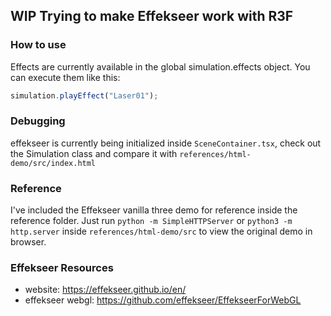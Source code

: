 ## WIP Trying to make Effekseer work with R3F


### How to use 
Effects are currently available in the global simulation.effects object.
You can execute them like this:
```js
simulation.playEffect("Laser01");
```

### Debugging
effekseer is currently being initialized inside `SceneContainer.tsx`,
check out the Simulation class and compare it with 
`references/html-demo/src/index.html` 

### Reference
I've included the Effekseer vanilla three demo for reference inside
the reference folder. 
Just run `python -m SimpleHTTPServer` or 
`python3 -m http.server` inside `references/html-demo/src` to view
the original demo in browser.


### Effekseer Resources
* website: https://effekseer.github.io/en/
* effekseer webgl: https://github.com/effekseer/EffekseerForWebGL



